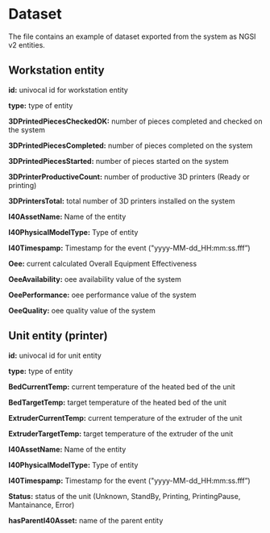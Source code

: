 # Dataset
The file contains an example of dataset exported from the system as NGSI v2 entities.

## Workstation entity
**id:** univocal id for workstation entity

**type:** type of entity

**3DPrintedPiecesCheckedOK:** number of pieces completed and checked on the system

**3DPrintedPiecesCompleted:** number of pieces completed on the system

**3DPrintedPiecesStarted:** number of pieces started on the system

**3DPrinterProductiveCount:** number of productive 3D printers (Ready or printing)

**3DPrintersTotal:** total number of 3D printers installed on the system

**I40AssetName:** Name of the entity

**I40PhysicalModelType:** Type of entity

**I40Timespamp:** Timestamp for the event ("yyyy-MM-dd_HH:mm:ss.fff”)

**Oee:** current calculated Overall Equipment Effectiveness

**OeeAvailability:** oee availability value of the system

**OeePerformance:** oee performance value of the system

**OeeQuality:** oee quality value of the system


## Unit entity (printer)
**id:** univocal id for unit entity

**type:** type of entity

**BedCurrentTemp:** current temperature of the heated bed of the unit

**BedTargetTemp:** target temperature of the heated bed of the unit

**ExtruderCurrentTemp:** current temperature of the extruder of the unit

**ExtruderTargetTemp:** target temperature of the extruder of the unit

**I40AssetName:** Name of the entity

**I40PhysicalModelType:** Type of entity

**I40Timespamp:** Timestamp for the event ("yyyy-MM-dd_HH:mm:ss.fff”)

**Status:** status of the unit (Unknown, StandBy, Printing, PrintingPause, Mantainance, Error)

**hasParentI40Asset:** name of the parent entity
